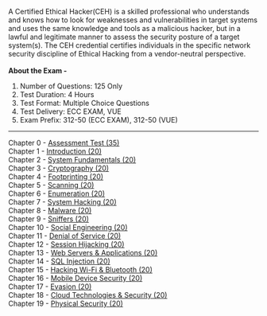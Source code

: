 A Certified Ethical Hacker(CEH) is a skilled professional who understands and knows how to look for weaknesses and vulnerabilities in target systems and uses the same knowledge and tools as a malicious hacker, but in a lawful and legitimate manner to assess the security posture of a target system(s). The CEH credential certifies individuals in the specific network security discipline of Ethical Hacking from a vendor-neutral perspective.<br><br>
<b>About the Exam -</b><br>
1. Number of Questions: 125 Only<br>
2. Test Duration: 4 Hours<br>
3. Test Format: Multiple Choice Questions<br>
4. Test Delivery: ECC EXAM, VUE<br>
5. Exam Prefix: 312-50 (ECC EXAM), 312-50 (VUE)<br>
<hr>
Chapter 0 - <a href="http://yeahhub.com/cehv9-practice-exam-questions/chapter0-assessment.php" class="button">Assessment Test (35)</a><br>
Chapter 1 - <a href="http://yeahhub.com/cehv9-practice-exam-questions/chapter1-introduction.php" class="button">Introduction (20)</a><br>
Chapter 2 - <a href="http://yeahhub.com/cehv9-practice-exam-questions/chapter2-system-fundamentals.php" class="button">System Fundamentals (20)</a><br>
Chapter 3 - <a href="http://yeahhub.com/cehv9-practice-exam-questions/chapter3-cryptography.php" class="button">Cryptography (20)</a><br>
Chapter 4 - <a href="http://yeahhub.com/cehv9-practice-exam-questions/chapter4-footprinting.php" class="button">Footprinting (20)</a><br>
Chapter 5 - <a href="http://yeahhub.com/cehv9-practice-exam-questions/chapter5-scanning.php" class="button">Scanning (20)</a><br>
Chapter 6 - <a href="http://yeahhub.com/cehv9-practice-exam-questions/chapter6-enumeration.php" class="button">Enumeration (20)</a><br>
Chapter 7 - <a href="http://yeahhub.com/cehv9-practice-exam-questions/chapter7-system-hacking.php" class="button">System Hacking (20)</a><br>
Chapter 8 - <a href="http://yeahhub.com/cehv9-practice-exam-questions/chapter8-malware.php" class="button">Malware (20)</a><br>
Chapter 9 - <a href="http://yeahhub.com/cehv9-practice-exam-questions/chapter9-sniffers.php" class="button">Sniffers (20)</a><br>
Chapter 10 - <a href="http://yeahhub.com/cehv9-practice-exam-questions/chapter10-social-engineering.php" class="button">Social Engineering (20)</a><br>
Chapter 11 - <a href="http://yeahhub.com/cehv9-practice-exam-questions/chapter11-denial-of-service.php" class="button">Denial of Service (20)</a><br>
Chapter 12 - <a href="http://yeahhub.com/cehv9-practice-exam-questions/chapter12-session-hijacking.php" class="button">Session Hijacking (20)</a><br>
Chapter 13 - <a href="http://yeahhub.com/cehv9-practice-exam-questions/chapter13-web-server-applications.php" class="button">Web Servers & Applications (20)</a><br>
Chapter 14 - <a href="http://yeahhub.com/cehv9-practice-exam-questions/chapter14-sql-injection.php" class="button">SQL Injection (20)</a><br>
Chapter 15 - <a href="http://yeahhub.com/cehv9-practice-exam-questions/chapter15-hacking-wifi-bluetooth.php" class="button">Hacking Wi-Fi & Bluetooth (20)</a><br>
Chapter 16 - <a href="http://yeahhub.com/cehv9-practice-exam-questions/chapter16-mobile-device-security.php" class="button">Mobile Device Security (20)</a><br>
Chapter 17 - <a href="http://yeahhub.com/cehv9-practice-exam-questions/chapter17-evasion.php" class="button">Evasion (20)</a><br>
Chapter 18 - <a href="http://yeahhub.com/cehv9-practice-exam-questions/chapter18-cloud-technologies-security.php" class="button">Cloud Technologies & Security (20)</a><br>
Chapter 19 - <a href="http://yeahhub.com/cehv9-practice-exam-questions/chapter19-physical-security.php" class="button">Physical Security (20)</a><br>


